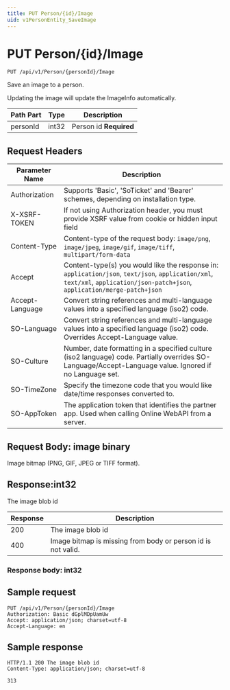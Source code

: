 ```yaml
---
title: PUT Person/{id}/Image
uid: v1PersonEntity_SaveImage
---
```


# PUT Person/{id}/Image

```http
PUT /api/v1/Person/{personId}/Image
```

Save an image to a person.


Updating the image will update the ImageInfo automatically.





| Path Part | Type | Description |
|-----------|------|-------------|
| personId | int32 | Person id **Required** |



## Request Headers

| Parameter Name | Description |
|----------------|-------------|
| Authorization  | Supports 'Basic', 'SoTicket' and 'Bearer' schemes, depending on installation type. |
| X-XSRF-TOKEN   | If not using Authorization header, you must provide XSRF value from cookie or hidden input field |
| Content-Type | Content-type of the request body: `image/png`, `image/jpeg`, `image/gif`, `image/tiff`, `multipart/form-data` |
| Accept         | Content-type(s) you would like the response in: `application/json`, `text/json`, `application/xml`, `text/xml`, `application/json-patch+json`, `application/merge-patch+json` |
| Accept-Language | Convert string references and multi-language values into a specified language (iso2) code. |
| SO-Language | Convert string references and multi-language values into a specified language (iso2) code. Overrides Accept-Language value. |
| SO-Culture | Number, date formatting in a specified culture (iso2 language) code. Partially overrides SO-Language/Accept-Language value. Ignored if no Language set. |
| SO-TimeZone | Specify the timezone code that you would like date/time responses converted to. |
| SO-AppToken | The application token that identifies the partner app. Used when calling Online WebAPI from a server. |

## Request Body: image binary

Image bitmap (PNG, GIF, JPEG or TIFF format). 


## Response:int32

The image blob id

| Response | Description |
|----------------|-------------|
| 200 | The image blob id |
| 400 | Image bitmap is missing from body or person id is not valid. |

### Response body: int32


## Sample request

```http!
PUT /api/v1/Person/{personId}/Image
Authorization: Basic dGplMDpUamUw
Accept: application/json; charset=utf-8
Accept-Language: en
```

## Sample response

```http_
HTTP/1.1 200 The image blob id
Content-Type: application/json; charset=utf-8

313
```